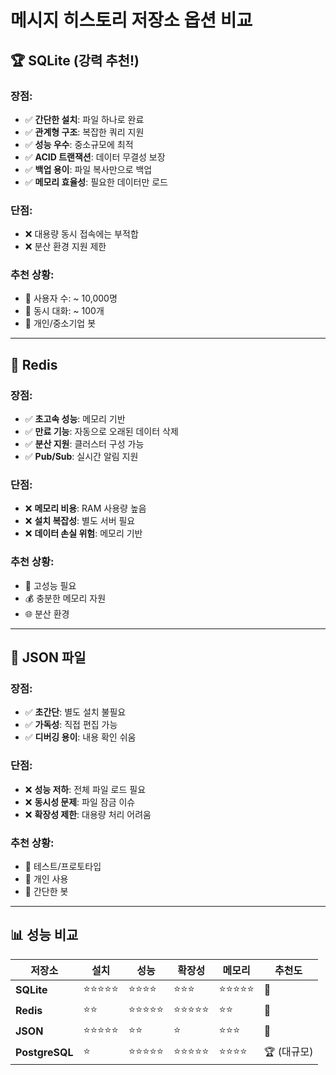 # 메시지 히스토리 저장소 옵션 비교

## 🏆 SQLite (강력 추천!)

### 장점:
- ✅ **간단한 설치**: 파일 하나로 완료
- ✅ **관계형 구조**: 복잡한 쿼리 지원
- ✅ **성능 우수**: 중소규모에 최적
- ✅ **ACID 트랜잭션**: 데이터 무결성 보장
- ✅ **백업 용이**: 파일 복사만으로 백업
- ✅ **메모리 효율성**: 필요한 데이터만 로드

### 단점:
- ❌ 대용량 동시 접속에는 부적합
- ❌ 분산 환경 지원 제한

### 추천 상황:
- 👥 사용자 수: ~ 10,000명
- 💬 동시 대화: ~ 100개
- 📱 개인/중소기업 봇

---

## 🥈 Redis

### 장점:
- ✅ **초고속 성능**: 메모리 기반
- ✅ **만료 기능**: 자동으로 오래된 데이터 삭제
- ✅ **분산 지원**: 클러스터 구성 가능
- ✅ **Pub/Sub**: 실시간 알림 지원

### 단점:
- ❌ **메모리 비용**: RAM 사용량 높음
- ❌ **설치 복잡성**: 별도 서버 필요
- ❌ **데이터 손실 위험**: 메모리 기반

### 추천 상황:
- 🚀 고성능 필요
- 💰 충분한 메모리 자원
- 🌐 분산 환경

---

## 🥉 JSON 파일

### 장점:
- ✅ **초간단**: 별도 설치 불필요
- ✅ **가독성**: 직접 편집 가능
- ✅ **디버깅 용이**: 내용 확인 쉬움

### 단점:
- ❌ **성능 저하**: 전체 파일 로드 필요
- ❌ **동시성 문제**: 파일 잠금 이슈
- ❌ **확장성 제한**: 대용량 처리 어려움

### 추천 상황:
- 🧪 테스트/프로토타입
- 👤 개인 사용
- 📝 간단한 봇

---

## 📊 성능 비교

| 저장소 | 설치 | 성능 | 확장성 | 메모리 | 추천도 |
|--------|------|------|--------|--------|--------|
| **SQLite** | ⭐⭐⭐⭐⭐ | ⭐⭐⭐⭐ | ⭐⭐⭐ | ⭐⭐⭐⭐⭐ | 🥇 |
| **Redis** | ⭐⭐ | ⭐⭐⭐⭐⭐ | ⭐⭐⭐⭐⭐ | ⭐⭐ | 🥈 |
| **JSON** | ⭐⭐⭐⭐⭐ | ⭐⭐ | ⭐ | ⭐⭐⭐ | 🥉 |
| **PostgreSQL** | ⭐ | ⭐⭐⭐⭐⭐ | ⭐⭐⭐⭐⭐ | ⭐⭐⭐⭐ | 🏆 (대규모) |